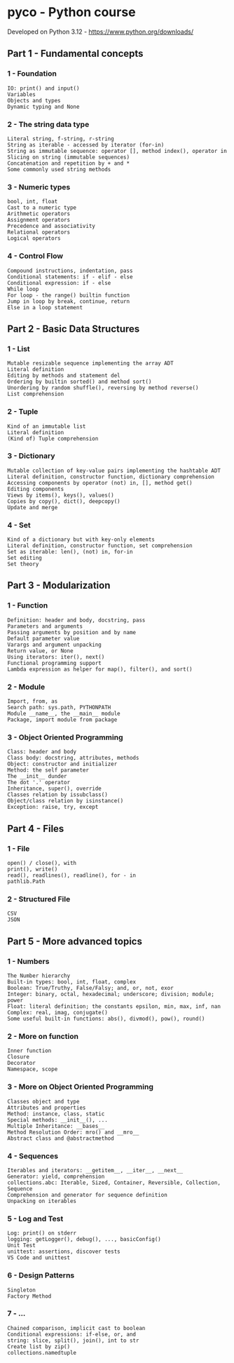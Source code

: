 # pyco - Python course
Developed on Python 3.12 - <https://www.python.org/downloads/>

## Part 1 - Fundamental concepts

### 1 - Foundation
    IO: print() and input()
    Variables
    Objects and types
    Dynamic typing and None
### 2 - The string data type
    Literal string, f-string, r-string
    String as iterable - accessed by iterator (for-in)
    String as immutable sequence: operator [], method index(), operator in
    Slicing on string (immutable sequences)
    Concatenation and repetition by + and *
    Some commonly used string methods
### 3 - Numeric types
    bool, int, float
    Cast to a numeric type
    Arithmetic operators
    Assignment operators
    Precedence and associativity
    Relational operators
    Logical operators
### 4 - Control Flow
    Compound instructions, indentation, pass
    Conditional statements: if - elif - else
    Conditional expression: if - else
    While loop
    For loop - the range() builtin function
    Jump in loop by break, continue, return
    Else in a loop statement

## Part 2 - Basic Data Structures

### 1 - List
    Mutable resizable sequence implementing the array ADT
    Literal definition
    Editing by methods and statement del
    Ordering by builtin sorted() and method sort()
    Unordering by random shuffle(), reversing by method reverse()
    List comprehension
### 2 - Tuple
    Kind of an immutable list
    Literal definition
    (Kind of) Tuple comprehension
### 3 - Dictionary
    Mutable collection of key-value pairs implementing the hashtable ADT
    Literal definition, constructor function, dictionary comprehension
    Accessing components by operator (not) in, [], method get()
    Editing components
    Views by items(), keys(), values()
    Copies by copy(), dict(), deepcopy()
    Update and merge
### 4 - Set
    Kind of a dictionary but with key-only elements
    Literal definition, constructor function, set comprehension
    Set as iterable: len(), (not) in, for-in
    Set editing
    Set theory

## Part 3 - Modularization

### 1 - Function
    Definition: header and body, docstring, pass
    Parameters and arguments
    Passing arguments by position and by name
    Default parameter value
    Varargs and argument unpacking
    Return value, or None
    Using iterators: iter(), next()
    Functional programming support
    Lambda expression as helper for map(), filter(), and sort()
### 2 - Module
    Import, from, as
    Search path: sys.path, PYTHONPATH
    Module __name__, the __main__ module
    Package, import module from package
### 3 - Object Oriented Programming
    Class: header and body
    Class body: docstring, attributes, methods
    Object: constructor and initializer
    Method: the self parameter
    The __init__ dunder
    The dot '.' operator
    Inheritance, super(), override
    Classes relation by issubclass()
    Object/class relation by isinstance()
    Exception: raise, try, except

## Part 4 - Files

### 1 - File
    open() / close(), with
    print(), write()
    read(), readlines(), readline(), for - in
    pathlib.Path
### 2 - Structured File
    CSV
    JSON

## Part 5 - More advanced topics

### 1 - Numbers
    The Number hierarchy
    Built-in types: bool, int, float, complex
    Boolean: True/Truthy, False/Falsy; and, or, not, exor
    Integer: binary, octal, hexadecimal; underscore; division; module; power
    Float: literal definition; the constants epsilon, min, max, inf, nan
    Complex: real, imag, conjugate()
    Some useful built-in functions: abs(), divmod(), pow(), round()
### 2 - More on function
    Inner function
    Closure
    Decorator
    Namespace, scope
### 3 - More on Object Oriented Programming
    Classes object and type
    Attributes and properties
    Method: instance, class, static
    Special methods: __init__(), ...
    Multiple Inheritance: __bases__
    Method Resolution Order: mro() and __mro__
    Abstract class and @abstractmethod
### 4 - Sequences
    Iterables and iterators: __getitem__, __iter__, __next__
    Generator: yield, comprehension
    collections.abc: Iterable, Sized, Container, Reversible, Collection, Sequence
    Comprehension and generator for sequence definition
    Unpacking on iterables
### 5 - Log and Test
    Log: print() on stderr
    logging: getLogger(), debug(), ..., basicConfig()
    Unit Test
    unittest: assertions, discover tests
    VS Code and unittest
### 6 - Design Patterns
    Singleton
    Factory Method
### 7 - ...
    Chained comparison, implicit cast to boolean
    Conditional expressions: if-else, or, and
    string: slice, split(), join(), int to str
    Create list by zip()
    collections.namedtuple
